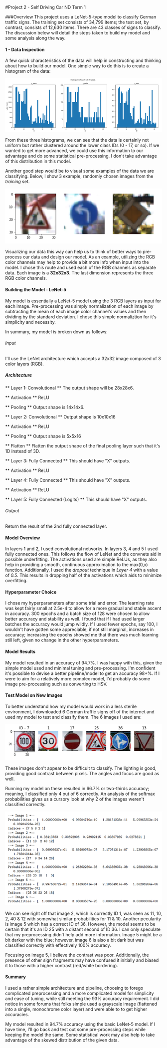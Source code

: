 #Project 2 - Self Driving Car ND Term 1

###Overview
This project uses a LeNet-5-type model to classify German traffic signs. The training set consists of 34,799 items; the test set, by contrast, consists of 12,630 items. There are 43 classes of signs to classify. The discussion below will detail the steps taken to build my model and some analysis along the way.

#### 1 - Data Inspection
A few quick characteristics of the data will help in constructing and thinking about how to build our model. One simple way to do this is to create a histogram of the data:

[histo]: ./1_histo.png
![Histogram of Input Data][histo]

From these three histograms, we can see that the data is certainly not uniform but rather clustered around the lower class IDs (0 - 17, or so). If we wanted to get more advanced, we could use this information to our advantage and do some statistical pre-processing. I don't take advantage of this distribution in this model.

Another good step would be to visual some examples of the data we are classifying. Below, I show 3 example, randomly chosen images from the *training* set.

[exTrainImgs]: ./2_exTrainImgs.png
![Example of Training Images - 3 randomly chosen][exTrainImgs]

Visualizing our data this way can help us to think of better ways to pre-process our data and design our model. As an example, utilizing the RGB color channels may help to provide a bit more info when input into the model. I chose this route and used each of the RGB channels as separate data. Each image is a **32x32x3**. The last dimension represents the three RGB color channels.

#### Building the Model - LeNet-5
My model is essentially a LeNet-5 model using the 3 RGB layers as input for each image. Pre-processing was simply normalization of each image by subtracting the mean of each image color channel's values and then dividing by the standard deviation. I chose this simple normaliztion for it's simplicity and necessity.

In summary, my model is broken down as follows:

###### Input
I'll use the LeNet architecture which accepts a 32x32 image composed of 3 color layers (RGB).

##### Architecture
** Layer 1: Convolutional ** The output shape will be 28x28x6.

** Activation ** ReLU

** Pooling ** Output shape is 14x14x6.

** Layer 2: Convolutional ** Output shape is 10x10x16

** Activation ** ReLU

** Pooling ** Output shape is 5x5x16

** Flatten ** Flatten the output shape of the final pooling layer such that it's 1D instead of 3D.

** Layer 3: Fully Connected ** This should have "X" outputs.

** Activation ** ReLU

** Layer 4: Fully Connected ** This should have "X" outputs.

** Activation ** ReLU

** Layer 5: Fully Connected (Logits) ** This should have "X" outputs.

###### Output
Return the result of the 2nd fully connected layer.

#### Model Overview
In layers 1 and 2, I used convolutional networks. In layers 3, 4 and 5 I used fully connected ones. This follows the flow of LeNet and the convnets aid in possible underfitting. The activations used are simple ReLUs, as they also help in providing a smooth, continuous approximation to the max(0,x) function. Additionally, I used the *dropout* technique in *Layer 4* with a value of *0.5*. This results in dropping half of the activations which aids to minimize overfitting.

#### Hyperparameter Choice
I chose my hyperparameters after some trial and error. The learning rate was kept fairly small at 2.5e-4 to allow for a more gradual and stable ascent in accuracy. 300 epochs and a batch size of 128 were chosen to allow better accuracy and stability as well. I found that if I had used larger batches the accuracy would jump wildly. If I used fewer epochs, say 100, I wouldn't have gotten some appreciable, if not still marginal, increases in accuracy; increasing the epochs showed me that there was much learning still left, given no change in the other hyperparameters.

#### Model Results
My model resulted in an accuracy of 94.7%. I was happy with this, given the simple model used and minimal tuning and pre-processing. I'm confident it's possible to devise a better pipeline/model to get an accuracy 98+%. If I were to aim for a relatively more complex model, I'd probably do some image pre-processing such as converting to HSV.

#### Test Model on New Images
To better understand how my model would work in a less sterile environment, I downloaded 6 German traffic signs off of the internet and used my model to test and classify them. The 6 images I used are:

[newImages]: ./3_newImages.png
![6 new test images taken from the web.][newImages]

These images don't appear to be difficult to classify. The lighting is good, providing good contrast between pixels. The angles and focus are good as well.

Running my model on these resulted in 66.7% or two-thirds accuracy; meaning, I classified only 4 out of 6 correctly. An analysis of the softmax probabilities gives us a cursory look at why 2 of the images weren't classified correctly.

[softmax]: ./4_softmax.png
![Top-5 Softmax values for the 6 test images.][softmax]

We can see right off that image 2, which is correctly ID 1, was seen as 11, 10, 2, 40 & 12 with somewhat similar probabilities for 11 & 10. Another pecularity is image 5 which has a correct ID of 36. However, the model seems to be certain that it's an ID 25 with a distant second of ID 36. I can only speculate that my preprocessing didn't help add more information. Image 5 might be a bit darker with the blue; however, image 6 is also a bit dark but was classified correctly with effectively 100% accuracy.

Focusing on image 5, I believe the contrast was poor. Additionally, the presence of other sign fragments may have confused it initially and biased it to those with a higher contrast (red/white bordering).

#### Summary
I used a rather simple architecture and pipeline, choosing to forego complicated preprocessing and a more complicated model for simplicity and ease of tuning, while still meeting the 93% accuracy requirement. I did notice in some forums that folks simple used a grayscale image (flattened into a single, monochrome color layer) and were able to to get higher accuracies.

My model resulted in 94.7% accuracy using the basic LeNet-5 model. If I have time, I'll go back and test out some pre-processing steps while keeping the model the same.  Some statistical work may also help to take advantage of the skewed distribution of the given data.

